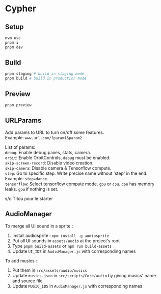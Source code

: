 # Cypher

## Setup

``` bash
nvm use
pnpm i
pnpm dev
```

## Build

``` bash
pnpm staging # build in staging mode
pnpm build # build in production mode
```

## Preview

``` bash
pnpm preview
```

## URLParams

Add params to URL to turn on/off some features.  
Example: `www.url.com/?param1&param2`  

List of params:  
`debug`: Enable debug panes, stats, camera.  
`orbit`: Enable OrbitControls, `debug` must be enabled.  
`skip-screen-record`: Disable video creation.  
`skip-camera`: Disable camera & Tensorflow compute.  
`step`: Go to specific step. Write precise name without 'step' in the end. Example: `step=dance`.  
`tensorflow`: Select tensorflow compute mode. `gpu` or `cpu`. `cpu` has memory leaks. `gpu` if nothing is set.  

s/o Titou pour le starter


## AudioManager

To merge all UI sound in a sprite :
1. Install audiosprite : `npm install -g audiosprite`
2. Put all UI sounds in `assets/audio` at the project's root
3. Type `pnpm build-assets` or `npm run build-assets`
4. Update `UI_IDS` in `AudioManager.js` with corresponding names

To add musics :
1. Put them in `src/assets/audio/musics`
2. Update `musics.json` in `src/scripts/Core/audio` by giving musics' name and source file
3. Update `MUSIC_IDS` in `AudioManager.js` with corresponding names